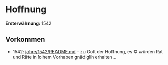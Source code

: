 # Hoffnung

**Ersterwähnung:** 1542

## Vorkommen
- 1542: [jahre/1542/README.md](../jahre/1542/README.md) – zu Gott der Hoffnung, es
© würden Rat und Räte in ſolhem Vorhaben gnädiglih
erhalten...
